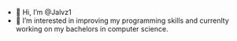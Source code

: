 - 👋 Hi, I’m @Jalvz1
- 👀 I’m interested in improving my programming skills and currenlty working on my bachelors in computer science.

<!---
Jalvz1/Jalvz1 is a ✨ special ✨ repository because its `README.md` (this file) appears on your GitHub profile.
You can click the Preview link to take a look at your changes.
--->
